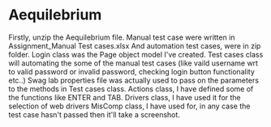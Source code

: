 # Aequilebrium

Firstly, unzip the Aequilebrium file.
Manual test case were written in Assignment_Manual Test cases.xlsx
And automation test cases, were in zip folder.
Login class was the Page object model I've created.
Test cases class will automating the some of the manual test cases (like vaild username wrt to valid password or invalid password, checking login button functionality etc..)
Swag lab properties file was actually used to pass on the parameters to the methods in Test cases class.
Actions class, I have defined some of the functions like ENTER and TAB.
Drivers class, I have used it for the selection of web drivers
MisComp class, I have used for, in any case the test case hasn't passed then it'll take a screenshot.
